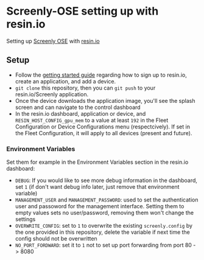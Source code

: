 # Screenly-OSE setting up with resin.io

Setting up [Screenly OSE](https://www.screenly.io/ose/) with [resin.io](https://resin.io)

## Setup

*   Follow the [getting started guide](https://docs.resin.io/raspberrypi3/python/getting-started/) regarding how to sign up to resin.io, create an application, and add a device.
*   `git clone` this repository, then you can `git push` to your resin.io/Screenly application.
*   Once the device downloads the application image, you'll see the splash screen and can navigate to the control dashboard
*   In the resin.io dashboard, application or device, and `RESIN_HOST_CONFIG_gpu_mem` to a value at least `192` in the Fleet Configuration or Device Configurations menu (respectcively). If set in the Fleet Configuration, it will apply to all devices (present and future).

### Environment Variables

Set them for example in the Environment Variables section in the resin.io dashboard:

*   `DEBUG`: If you would like to see more debug information in the dashboard, set `1` (if don't want debug info later, just remove that environment variable)
*   `MANAGEMENT_USER` and `MANAGEMENT_PASSWORD`: used to set the authentication user and passoword for the management interface. Setting them to empty values sets no user/password, removing them won't change the settings
*   `OVERWRITE_CONFIG`: set to `1` to overwrite the existing `screenly.config` by the one provided in this repository, delete the variable if next time the config should not be overwritten
*   `NO_PORT_FORDWARD`: set it to `1` not to set up port forwarding from port 80 -> 8080
